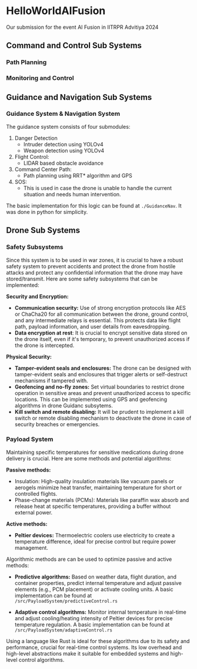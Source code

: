 # HelloWorldAIFusion
Our submission for the event AI Fusion in IITRPR Advitiya 2024 

## Command and Control Sub Systems
### Path Planning 

### Monitoring and Control


## Guidance and Navigation Sub Systems

### Guidance System & Navigation System
The guidance system consists of four submodules:
1. Danger Detection
    - Intruder detection using YOLOv4
    - Weapon detection using YOLOv4
2. Flight Control:
    - LIDAR based obstacle avoidance
3. Command Center Path:
    - Path planning using RRT* algorithm and GPS
4. SOS:
    - This is used in case the drone is unable to handle the current situation and needs human intervention.

The basic implementation for this logic can be found at `./GuidanceNav`. It was done in python for simplicity.

## Drone Sub Systems

### Safety Subsystems
Since this system is to be used in war zones, it is crucial to have a robust safety system to prevent accidents and protect the drone from hostile attacks and protect any confidential information that the drone may have stored/transmit. Here are some safety subsystems that can be implemented:

**Security and Encryption:**

- **Communication security:** Use of strong encryption protocols like AES or ChaCha20 for all communication between the drone, ground control, and any intermediate relays is essential. This protects data like flight path, payload information, and user details from eavesdropping.
- **Data encryption at rest**: It is crucial to encrypt sensitive data stored on the drone itself, even if it's temporary, to prevent unauthorized access if the drone is intercepted.

**Physical Security:**

- **Tamper-evident seals and enclosures:** The drone can be designed with tamper-evident seals and enclosures that trigger alerts or self-destruct mechanisms if tampered with.
- **Geofencing and no-fly zones:** Set virtual boundaries to restrict drone operation in sensitive areas and prevent unauthorized access to specific locations. This can be implemented using GPS and geofencing algorithms in drone Guidanc subsytems.
- **Kill switch and remote disabling:** It will be prudent to implement a kill switch or remote disabling mechanism to deactivate the drone in case of security breaches or emergencies.

### Payload System
Maintaining specific temperatures for sensitive medications during drone delivery is crucial. Here are some methods and potential algorithms:

**Passive methods:**
- Insulation: High-quality insulation materials like vacuum panels or aerogels minimize heat transfer, maintaining temperature for short or controlled flights.
- Phase-change materials (PCMs): Materials like paraffin wax absorb and release heat at specific temperatures, providing a buffer without external power.

**Active methods:**

- **Peltier devices:** Thermoelectric coolers use electricity to create a temperature difference, ideal for precise control but require power management.

Algorithmic methods are can be used to optimize passive and active methods:

- **Predictive algorithms:** Based on weather data, flight duration, and container properties, predict internal temperature and adjust passive elements (e.g., PCM placement) or activate cooling units. A basic implementation can be found at `/src/PayloadSystem/predictiveControl.rs`

- **Adaptive control algorithms:** Monitor internal temperature in real-time and adjust cooling/heating intensity of Peltier devices for precise temperature regulation. A basic implementation can be found at `/src/PayloadSystem/adaptiveControl.rs`

Using a language like Rust is ideal for these algorithms due to its safety and performance, crucial for real-time control systems. Its low overhead and high-level abstractions make it suitable for embedded systems and high-level control algorithms.